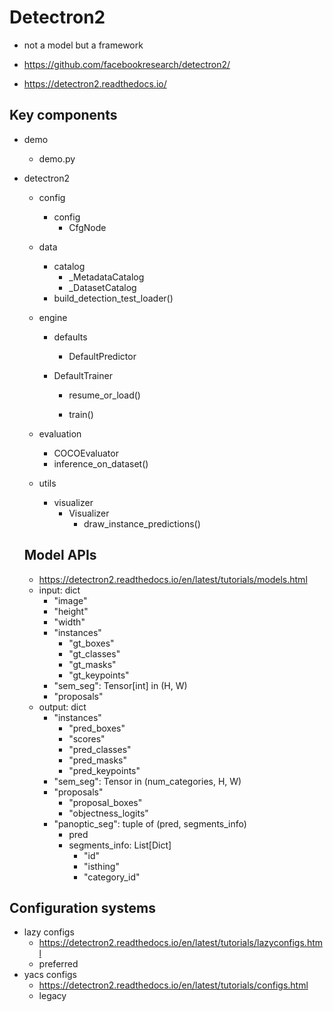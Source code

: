 # Detectron2



- not a model but a framework

- https://github.com/facebookresearch/detectron2/

- https://detectron2.readthedocs.io/

  

## Key components

- demo

  - demo.py

- detectron2

  - config

    - config
      - CfgNode

  - data

    - catalog
      - _MetadataCatalog
      - _DatasetCatalog
    - build_detection_test_loader()

  - engine

    - defaults

      - DefaultPredictor

    - DefaultTrainer

      - resume_or_load()

      - train()

  - evaluation

    - COCOEvaluator
    - inference_on_dataset()

  - utils

    - visualizer
      - Visualizer
        - draw_instance_predictions()

    

  ## Model APIs

  - https://detectron2.readthedocs.io/en/latest/tutorials/models.html
  - input: dict
    - "image"
    - "height"
    - "width"
    - "instances"
      - "gt_boxes"
      - "gt_classes"
      - "gt_masks"
      - "gt_keypoints"
    - "sem_seg": Tensor[int] in (H, W)
    - "proposals"
  - output: dict
    - "instances"
      - "pred_boxes"
      - "scores"
      - "pred_classes"
      - "pred_masks"
      - "pred_keypoints"
    - "sem_seg": Tensor in (num_categories, H, W)
    - "proposals"
      - "proposal_boxes"
      - "objectness_logits"
    - "panoptic_seg": tuple of (pred, segments_info)
      - pred
      - segments_info: List[Dict]
        - "id"
        - "isthing"
        - "category_id"



## Configuration systems

- lazy configs
  - https://detectron2.readthedocs.io/en/latest/tutorials/lazyconfigs.html
  - preferred
- yacs configs
  - https://detectron2.readthedocs.io/en/latest/tutorials/configs.html
  - legacy